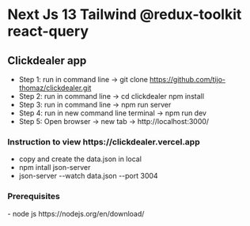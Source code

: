 <h1> Next Js 13 Tailwind @redux-toolkit react-query </h1>
<h2> Clickdealer app </h2>


- Step 1:  run in command line ->    git clone https://github.com/tijo-thomaz/clickdealer.git
- Step 2:  run in command line ->  cd clickdealer    npm install
- Step 3:  run in command line ->    npm run server
- Step 4:  run in new command line terminal ->    npm run dev
- Step 5:  Open browser -> new tab -> http://localhost:3000/ 

<h3>Instruction to view https://clickdealer.vercel.app </h3>

 - copy and create the data.json in local 
 - npm intall json-server 
 - json-server --watch data.json --port 3004


<h3>Prerequisites</h3>
 - node js https://nodejs.org/en/download/
